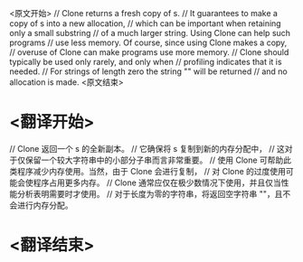 
<原文开始>
// Clone returns a fresh copy of s.
// It guarantees to make a copy of s into a new allocation,
// which can be important when retaining only a small substring
// of a much larger string. Using Clone can help such programs
// use less memory. Of course, since using Clone makes a copy,
// overuse of Clone can make programs use more memory.
// Clone should typically be used only rarely, and only when
// profiling indicates that it is needed.
// For strings of length zero the string "" will be returned
// and no allocation is made.
<原文结束>

# <翻译开始>
// Clone 返回一个 s 的全新副本。
// 它确保将 s 复制到新的内存分配中，
// 这对于仅保留一个较大字符串中的小部分子串而言非常重要。
// 使用 Clone 可帮助此类程序减少内存使用。当然，由于 Clone 会进行复制，
// 对 Clone 的过度使用可能会使程序占用更多内存。
// Clone 通常应仅在极少数情况下使用，并且仅当性能分析表明需要时才使用。
// 对于长度为零的字符串，将返回空字符串 ""，且不会进行内存分配。
# <翻译结束>

